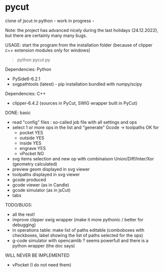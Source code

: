 # pycut
clone of jscut  in python - work in progress -

Note: the project has advanced nicely during the last holidays (24.12.2022), but there are certainly many many bugs.

USAGE: start the program from the installation folder (because of clipper c++ extension modules only for windows)

> python pycut.py


Dependencies: Python
- PySide6-6.2.1
- svgpathtools (latest) - pip installation bundled with numpy/scipy

Dependencies: C++
- clipper-6.4.2 (sources in PyCut, SWIG wrapper built in PyCut)

DONE: basic
- read "config" files : so-called job file with all settings and ops
- select 1 or more ops in the list and "generate" Gcode -> toolpaths OK for
   + pocket   YES
   + outside  YES
   + inside   YES
   + engrave  YES
   + vPocket   NO
- svg items selection and new op with combinaison Union/Diff/Inter/Xor (geometry calculated)
- preview geom displayed in svg viewer
- toolpaths displayed in svg viewer
- gcode produced
- gcode viewer (as in Candle)
- gcode simulator (as in jsCut)
- tabs

TODO/BUGS:
- all the rest!
- improve clipper swig wrapper (make it more pythonic / better for debugging)
- in operations table: make list of paths editable (comboboxes with checkboxes, label showing the list of paths selected for the ops)
- g-code simulator with opencamlib ? seems powerfull and there is a python wrapper (the doc says) 

WILL NEVER BE IMPLEMENTED
- vPocket (I do not need them)

